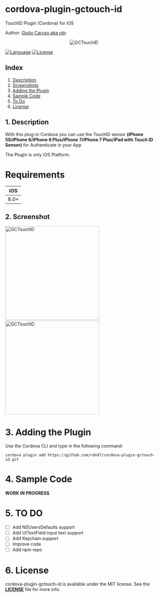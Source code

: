 # cordova-plugin-gctouch-id
TouchID Plugin (Cordova) for iOS

Author: [Giulio Caruso aka rdn](https://twitter.com/iosdeveloper87)

<p align="center"><img src="https://github.giuliocaruso.it/GCTouchID/images/gctouchid.jpg" alt="GCTouchID"></p>

[![Language](https://img.shields.io/badge/language-objective--c-green.svg)](https://developer.apple.com/reference/objectivec)
[![License](https://img.shields.io/badge/license-MIT-blue.svg)](https://github.com/rdn87/cordova-plugin-gctouch-id/blob/master/LICENSE)

## Index

1. [Description](#1-description)
2. [Screenshots](#2-screenshots)
3. [Adding the Plugin](#3-adding-the-plugin)
4. [Sample Code](#4-sample-code)
5. [To Do](#5-to-do)
6. [License](#6-license)

## 1. Description

With this plug-in Cordova you can use the TouchID sensor **(iPhone 5S/iPhone 6/iPhone 6 Plus/iPhone 7/iPhone 7 Plus/iPad with Touch ID Sensor)** for Authenticate in your App

The Plugin is only iOS Platform.

**Requirements**
===========
| **iOS** | 
|---------|
|   8.0+  |

## 2. Screenshot
<img src="https://github.giuliocaruso.it/GCTouchID/screen/home.jpg" alt="GCTouchID" width="300">&nbsp;
<img src="https://github.giuliocaruso.it/GCTouchID/screen/touchid.jpg" alt="GCTouchID" width="300">

# 3. Adding the Plugin

Use the Cordova CLI and type in the following command:

`cordova plugin add https://github.com/rdn87/cordova-plugin-gctouch-id.git`

# 4. Sample Code

**WORK IN PROGRESS**

# 5. TO DO
- [ ] Add NSUsersDefaults support
- [ ] Add UITextField input text support
- [ ] Add Keychain support
- [ ] Improve code 
- [ ] Add npm repo

# 6. License

cordova-plugin-gctouch-id is available under the MIT license. See the **[LICENSE](https://github.com/rdn87/cordova-plugin-gctouch-id/blob/master/LICENSE)** file for more info.
